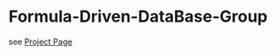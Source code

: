 # Formula-Driven-DataBase-Group
see <a href="https://hirokatsukataoka16.github.io/Formula-Driven-DataBase-Group/" target="_blank">Project Page</a>
